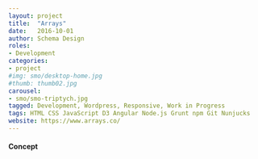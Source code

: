 ```yaml
---
layout: project
title:  "Arrays"
date:   2016-10-01
author: Schema Design
roles:
- Development
categories:
- project
#img: smo/desktop-home.jpg
#thumb: thumb02.jpg
carousel:
- smo/smo-triptych.jpg
tagged: Development, Wordpress, Responsive, Work in Progress
tags: HTML CSS JavaScript D3 Angular Node.js Grunt npm Git Nunjucks
website: https://www.arrays.co/
---
```

#### Concept
